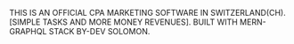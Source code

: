 THIS IS AN OFFICIAL CPA MARKETING SOFTWARE IN SWITZERLAND(CH).
[SIMPLE TASKS AND MORE MONEY REVENUES].
BUILT WITH MERN-GRAPHQL STACK BY-DEV SOLOMON.